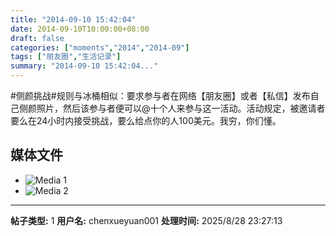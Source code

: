 ```yaml
---
title: "2014-09-10 15:42:04"
date: 2014-09-10T10:00:00+08:00
draft: false
categories: ["moments","2014","2014-09"]
tags: ["朋友圈","生活记录"]
summary: "2014-09-10 15:42:04..."
---
```


#侧颜挑战#规则与冰桶相似：要求参与者在网络【朋友圈】或者【私信】发布自己侧颜照片，然后该参与者便可以@十个人来参与这一活动。活动规定，被邀请者要么在24小时内接受挑战，要么给点你的人100美元。我穷，你们懂。

## 媒体文件

- ![Media 1](/Moments/photos/2014-09-10/201409101542040.jpg)
- ![Media 2](/Moments/photos/2014-09-10/201409101542041.jpg)

---

**帖子类型:** 1
**用户名:** chenxueyuan001
**处理时间:** 2025/8/28 23:27:13